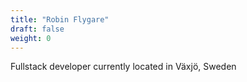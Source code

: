 ```yaml
---
title: "Robin Flygare"
draft: false
weight: 0
---
```


Fullstack developer currently located in Växjö, Sweden
